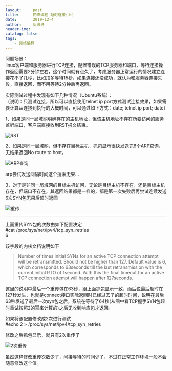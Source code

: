 ```yaml
---
layout:     post
title:      网络编程-超时连接(上)
date:       2019-12-4
author:     周思进
header-img:	
catalog: false
tags:
    - 网络编程
---
```


问题场景：  
linux客户端和服务器进行TCP连接，配置错误的TCP服务器和端口，等待连接操作返回需要2分钟左右，这个时间就有点久了，考虑服务器正常运行的情况建立连接花不了几秒，比如顶多等待15秒，如果连接还没成功，就认为和服务器连接失败，直接返回，而不用等待2分钟后再返回。


实际测试过程中发现有如下几种情况（Ubuntu系统）：  
（说明：只测试连接，所以可以直接使用telnet ip port方式测试连接效果，如果需要计算从连接到执行的大概时间，可以通过如下方式：date; telnet ip port; date）

1、如果是同一局域网明确存在的主机地址，但该主机地址不存在所要访问的服务监听端口，客户端直接收到RST报文结束。

![RST](https://tva1.sinaimg.cn/large/006y8mN6gy1g7l43o3wo5j31w603qjsn.jpg)


2、如果是同一局域网，但不存在目标主机，抓包显示很快发送完6个ARP查询，无结果返回No route to host。

![ARP查询](https://tva1.sinaimg.cn/large/006y8mN6gy1g7l63xaix8j31si09k420.jpg)

arp尝试发送间隔时间这个搜索无果...

3、对于是非同一局域网的目标主机访问，无论是目标主机不存在，还是目标主机存在，但端口不存在，其返回结果都是一样的，都是第一次失败后再尝试连续发送6次SYN包无果后超时返回

![重传](https://tva1.sinaimg.cn/large/006y8mN6gy1g7l642i06bj31wo09yn1o.jpg)

---

上面重传SYN包的次数由如下配置决定  
#cat /proc/sys/net/ipv4/tcp_syn_retries  
6

该字段的内核文档说明如下  
> Number of times initial SYNs for an active TCP connection attempt
	will be retransmitted. Should not be higher than 127. Default value
	is 6, which corresponds to 63seconds till the last retransmission
	with the current initial RTO of 1second. With this the final timeout
	for an active TCP connection attempt will happen after 127seconds.
	
这里的说明中最后一个重传包在63秒，跟上面抓包显示一致，而后说最后超时在127秒发生，也就是connect接口实际返回时已经过去了的超时时间，说明在最后63秒发送了最后一次syn包之后，系统在等待了64秒(从图中看TCP握手SYN包超时重试按照2的幂来计算的)之后无收到响应包才返回。

如果将该配置修改成2次进行测试  
#echo 2 > /proc/sys/net/ipv4/tcp_syn_retries

修改之后抓包显示，就只有2次重传了

![2次重传](https://tva1.sinaimg.cn/large/006y8mN6gy1g7l6azqwaxj31xk07cq52.jpg)

虽然这样修改重传次数少了，间接等待的时间少了，不过在正常工作环境一般不会随意修改这个值。
